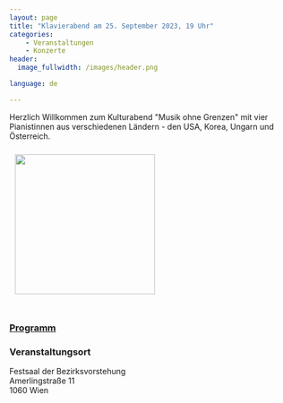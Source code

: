 ```yaml
---
layout: page
title: "Klavierabend am 25. September 2023, 19 Uhr"
categories:
    - Veranstaltungen
    - Konzerte
header:
  image_fullwidth: /images/header.png

language: de

---
```



Herzlich Willkommen zum Kulturabend "Musik ohne Grenzen" 
mit vier Pianistinnen aus verschiedenen Ländern - den USA, Korea, Ungarn und Österreich.


<a href="/images/poster-2023-09-25.jpg"><img src="/images/poster-2023-09-25.jpg" style="float:left;" width="250px" hspace="10" vspace="10"></a>


<div style="clear: both;">&nbsp;</div>


### <a href="/files/2023-09-25-programm.pdf">Programm</a>

<!--

<style type="text/css" rel="stylesheet">
.list li {
  display: flex;
  flex-wrap: wrap;
  margin-bottom: 1em;
}

.list li .left {
  flex: 2;
  text-align: left;
}

.list li .right {
  flex: 1;
  text-align: right;
}
</style>

&nbsp;

<ul class="list">

  <li>
    <div class="left"><b>Wolfgang Amadeus Mozart (1756 &mdash; 1791) </b><br>Sonate für 4 Hände, KV 381</div>
    <div class="right"></div>
  </li>
  <li>
    <div class="left"></div>
    <div class="right">Lindsey Huff<br>Isabel Weiser</div>
  </li>

  <li>
    <div class="left"><b>Franz Schubert (1797 &mdash; 1828)</b><br>Impromptu Op. 90 Nr. 4 (D.899-4)</div>
    <div class="right"></div>
  </li>
  <li>
    <div class="left"></div>
    <div class="right">Isabel Weiser</div>
  </li>
  
  <li>
    <div class="left"><b>Franz Liszt (1811 &mdash; 1886)</b><br>Ungarische Rhapsodie Nr. 2 (S.244/2)</div>
    <div class="right"></div>
  </li>
  <li>
    <div class="left"></div>
    <div class="right">Eunju Lee<br>Julianna Kiss</div>
  </li>
  
  <li>
    <div class="left"><b>George Gershwin (1898 &mdash; 1937)</b><br>Three Preludes</div>
    <div class="right"></div>
  </li>
  <li>
    <div class="left"></div>
    <div class="right">Lindsey Huff</div>
  </li>

  
</ul>

<p><b>P A U S E</b></p>

<ul class="list">

  
  <li>
    <div class="left"><b>György Ligeti (1923 &mdash; 2006)</b><br>Musica Ricercata, Nr. 1, 3, 4, 9, 10</div>
    <div class="right"></div>
  </li>
  <li>
    <div class="left"></div>
    <div class="right">Julianna Kiss</div>
  </li>

  <li>
    <div class="left"><b>Claude Debussy (1862 &mdash; 1918)</b><br>En Bateau, aus:<br>Petite Suite</div>
    <div class="right"></div>
  </li>
  <li>
    <div class="left"></div>
    <div class="right">Eunju Lee<br>Isabel Weiser</div>
  </li>

  <li>
    <div class="left"><b>Astor Piazzolla (1921 &mdash; 1992)</b><br>Libertango<br>Transkribiert für Klavier zu 4 Händen</div>
    <div class="right"></div>
  </li>
  <li>
    <div class="left"></div>
    <div class="right">Lindsey Huff<br>Julianna Kiss</div>
  </li>


  <li>
    <div class="left"><b>Sergei Rachmaninoff (1873 &mdash; 1943)</b><br>Barkarole, aus:<br>Sechs Stücke für Klavier zu 4 Händen, Op. 11</div>
    <div class="right"></div>
  </li>
  <li>
    <div class="left"></div>
    <div class="right">Eunju Lee<br>Lindsey Huff</div>
  </li>

</ul>

-->

### Veranstaltungsort

Festsaal der Bezirksvorstehung<br>
Amerlingstraße 11<br>
1060 Wien<br>



<div
    data-service="googlemaps"
    data-id="!1m18!1m12!1m3!1d2659.496858810199!2d16.34833771201652!3d48.19704494689932!2m3!1f0!2f0!3f0!3m2!1i1024!2i768!4f13.1!3m3!1m2!1s0x476d07895c7a6a69%3A0xa30709abd778da9f!2sAmerlingstra%C3%9Fe%2011%2C%201060%20Wien!5e0!3m2!1sen!2sat!4v1695018641892!5m2!1sen!2sat"
    data-autoscale
></div>


